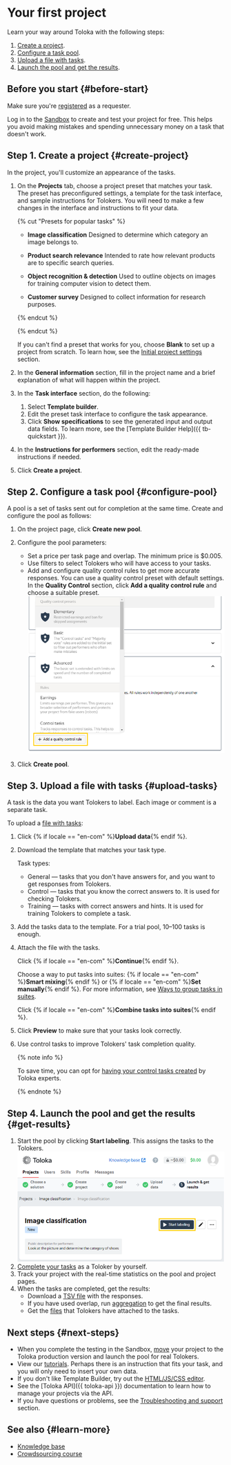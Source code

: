 # Your first project

Learn your way around Toloka with the following steps:

1. [Create a project](#create-project).
1. [Configure a task pool](#configure-pool).
1. [Upload a file with tasks](#upload-tasks).
1. [Launch the pool and get the results](#get-results).


## Before you start {#before-start}

Make sure you're [registered](access.md) as a requester.

Log in to the [Sandbox](sandbox.md) to create and test your project for free. This helps you avoid making mistakes and spending unnecessary money on a task that doesn't work.


## Step 1. Create a project {#create-project}

In the project, you'll customize an appearance of the tasks.

1. On the **Projects** tab, choose a project preset that matches your task. The preset has preconfigured settings, a template for the task interface, and sample instructions for Tolokers. You will need to make a few changes in the interface and instructions to fit your data.

    {% cut "Presets for popular tasks" %}

    - **Image classification**
    Designed to determine which category an image belongs to.

    - **Product search relevance**
    Intended to rate how relevant products are to specific search queries.

    - **Object recognition & detection**
    Used to outline objects on images for training computer vision to detect them.

    - **Customer survey**
    Designed to collect information for research purposes.

	{% endcut %}

    {% endcut %}

    If you can't find a preset that works for you, choose **Blank** to set up a project from scratch. To learn how, see the [Initial project settings](project.md) section.

1. In the **General information** section, fill in the project name and a brief explanation of what will happen within the project.
1. In the **Task interface** section, do the following:
    1. Select **Template builder**.
    1. Edit the preset task interface to configure the task appearance.
    1. Click **Show specifications** to see the generated input and output data fields.
    To learn more, see the [Template Builder Help]({{ tb-quickstart }}).
1. In the **Instructions for performers** section, edit the ready-made instructions if needed.
1. Click **Create a project**.


## Step 2. Configure a task pool {#configure-pool}

A pool is a set of tasks sent out for completion at the same time. Create and configure the pool as follows:

1. On the project page, click **Create new pool**.
1. Configure the pool parameters:
    - Set a price per task page and overlap. The minimum price is $0.005.
    - Use filters to select Tolokers who will have access to your tasks.
    - Add and configure quality control rules to get more accurate responses. You can use a quality control preset with default settings. In the **Quality Control** section, click **Add a quality control rule** and choose a suitable preset. ![](../_images/first-project/quality-control-presets.png)

1. Click **Create pool**.


## Step 3. Upload a file with tasks {#upload-tasks}

A task is the data you want Tolokers to label. Each image or comment is a separate task.

To upload a [file with tasks](../../glossary.md#tsv-file-definition):

1. Click {% if locale == "en-com" %}**Upload data**{% endif %}.
1. Download the template that matches your task type.

    Task types:

    - General — tasks that you don't have answers for, and you want to get responses from Tolokers.
    - Control — tasks that you know the correct answers to. It is used for checking Tolokers.
    - Training — tasks with correct answers and hints. It is used for training Tolokers to complete a task.

1. Add the tasks data to the template. For a trial pool, 10–100 tasks is enough.
1. Attach the file with the tasks.

    Click {% if locale == "en-com" %}**Continue**{% endif %}.

    Choose a way to put tasks into suites: {% if locale == "en-com" %}**Smart mixing**{% endif %} or {% if locale == "en-com" %}**Set manually**{% endif %}. For more information, see [Ways to group tasks in suites](distribute-tasks-by-pages.md).

    Click {% if locale == "en-com" %}**Combine tasks into suites**{% endif %}.

1. Click **Preview** to make sure that your tasks look correctly.

1. Use control tasks to improve Tolokers' task completion quality.

    {% note info %}

    To save time, you can opt for [having your control tasks created](task_markup.md) by Toloka experts.

    {% endnote %}



## Step 4. Launch the pool and get the results {#get-results}

1. Start the pool by clicking **Start labeling**. This assigns the tasks to the Tolokers. ![](../_images/first-project/start-pool.png)
1. [Complete your tasks](sandbox.md#self) as a Toloker by yourself.
1. Track your project with the real-time statistics on the pool and project pages.
1. When the tasks are completed, get the results:
    - Download a [TSV file](result-of-eval.md) with the responses.
    - If you have used overlap, run [aggregation](result-aggregation.md) to get the final results.
    - Get the [files](result-of-eval.md) that Tolokers have attached to the tasks.



## Next steps {#next-steps}

- When you complete the testing in the Sandbox, [move](sandbox.md#export) your project to the Toloka production version and launch the pool for real Tolokers.
- View our [tutorials](usecases.md). Perhaps there is an instruction that fits your task, and you will only need to insert your own data.
- If you don't like Template Builder, try out the [HTML/JS/CSS editor](spec.md).
- See the [Toloka API]({{ toloka-api }}) documentation to learn how to manage your projects via the API.
- If you have questions or problems, see the [Troubleshooting and support](../troubleshooting/troubleshooting.md) section.


## See also {#learn-more}

- [Knowledge base](https://toloka.ai/knowledgebase)
- [Crowdsourcing course](https://toloka.ai/academy/self-study-guide/)
